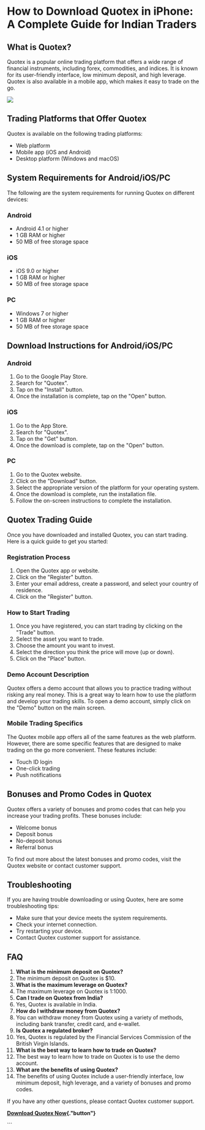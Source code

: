 # How to Download Quotex in iPhone: A Complete Guide for Indian Traders

## What is Quotex?

Quotex is a popular online trading platform that offers a wide range of
financial instruments, including forex, commodities, and indices. It is
known for its user-friendly interface, low minimum deposit, and high
leverage. Quotex is also available in a mobile app, which makes it easy
to trade on the go.

[![](https://static.quotex.io/files/1_en/300_250.jpg)](https://traff.sbs/brokerqxsignupf)

## Trading Platforms that Offer Quotex

Quotex is available on the following trading platforms:

-   Web platform
-   Mobile app (iOS and Android)
-   Desktop platform (Windows and macOS)

## System Requirements for Android/iOS/PC

The following are the system requirements for running Quotex on
different devices:

### Android

-   Android 4.1 or higher
-   1 GB RAM or higher
-   50 MB of free storage space

### iOS

-   iOS 9.0 or higher
-   1 GB RAM or higher
-   50 MB of free storage space

### PC

-   Windows 7 or higher
-   1 GB RAM or higher
-   50 MB of free storage space

## Download Instructions for Android/iOS/PC

### Android

1.  Go to the Google Play Store.
2.  Search for "Quotex".
3.  Tap on the "Install" button.
4.  Once the installation is complete, tap on the "Open" button.

### iOS

1.  Go to the App Store.
2.  Search for "Quotex".
3.  Tap on the "Get" button.
4.  Once the download is complete, tap on the "Open" button.

### PC

1.  Go to the Quotex website.
2.  Click on the "Download" button.
3.  Select the appropriate version of the platform for your operating
    system.
4.  Once the download is complete, run the installation file.
5.  Follow the on-screen instructions to complete the installation.

## Quotex Trading Guide

Once you have downloaded and installed Quotex, you can start trading.
Here is a quick guide to get you started:

### Registration Process

1.  Open the Quotex app or website.
2.  Click on the "Register" button.
3.  Enter your email address, create a password, and select your country
    of residence.
4.  Click on the "Register" button.

### How to Start Trading

1.  Once you have registered, you can start trading by clicking on the
    "Trade" button.
2.  Select the asset you want to trade.
3.  Choose the amount you want to invest.
4.  Select the direction you think the price will move (up or down).
5.  Click on the "Place" button.

### Demo Account Description

Quotex offers a demo account that allows you to practice trading without
risking any real money. This is a great way to learn how to use the
platform and develop your trading skills. To open a demo account, simply
click on the "Demo" button on the main screen.

### Mobile Trading Specifics

The Quotex mobile app offers all of the same features as the web
platform. However, there are some specific features that are designed to
make trading on the go more convenient. These features include:

-   Touch ID login
-   One-click trading
-   Push notifications

## Bonuses and Promo Codes in Quotex

Quotex offers a variety of bonuses and promo codes that can help you
increase your trading profits. These bonuses include:

-   Welcome bonus
-   Deposit bonus
-   No-deposit bonus
-   Referral bonus

To find out more about the latest bonuses and promo codes, visit the
Quotex website or contact customer support.

## Troubleshooting

If you are having trouble downloading or using Quotex, here are some
troubleshooting tips:

-   Make sure that your device meets the system requirements.
-   Check your internet connection.
-   Try restarting your device.
-   Contact Quotex customer support for assistance.

## FAQ

1.  **What is the minimum deposit on Quotex?**
2.  The minimum deposit on Quotex is \$10.
3.  **What is the maximum leverage on Quotex?**
4.  The maximum leverage on Quotex is 1:1000.
5.  **Can I trade on Quotex from India?**
6.  Yes, Quotex is available in India.
7.  **How do I withdraw money from Quotex?**
8.  You can withdraw money from Quotex using a variety of methods,
    including bank transfer, credit card, and e-wallet.
9.  **Is Quotex a regulated broker?**
10. Yes, Quotex is regulated by the Financial Services Commission of the
    British Virgin Islands.
11. **What is the best way to learn how to trade on Quotex?**
12. The best way to learn how to trade on Quotex is to use the demo
    account.
13. **What are the benefits of using Quotex?**
14. The benefits of using Quotex include a user-friendly interface, low
    minimum deposit, high leverage, and a variety of bonuses and promo
    codes.

If you have any other questions, please contact Quotex customer support.

**[Download Quotex
Now](\%22https://traff.sbs/quotexonelink\%22){."button"}**

\`\`\`


